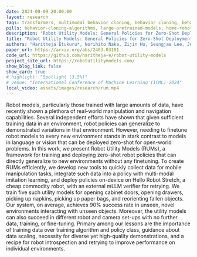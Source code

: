 ```yaml
---
date: 2024-09-09 20:00:00
layout: research 
tags: transformers, multimodal behavior cloning, behavior cloning, behavior transformers, learning from offline data, imitation learning, learning from demonstration, robot foundational model, home robots, robot foundational model
pills: behavior-cloning-algorithms, large-pretrained-models, home-robotics
description: "Robot Utility Models: General Policies for Zero-Shot Deployment in New Environments"
title: "Robot Utility Models: General Policies for Zero-Shot Deployment in New Environments"
authors: "Haritheja Etukuru*, Norihito Naka, Zijin Hu, Seungjae Lee, Julian Mehu, Aaron Edsinger, Chris Paxton, Soumith Chintala, Lerrel Pinto, Nur Muhammad “Mahi” Shafiullah*"
paper_url: https://arxiv.org/abs/2403.03181
code_url: https://github.com/haritheja-e/robot-utility-models
project_site_url: https://robotutilitymodels.com/
show_blog_link: false
show_card: true
# highlight: "Spotlight (3.5%)"
# venue: "International Conference of Machine Learning (ICML) 2024"
local_video: assets/images/research/rum.mp4
---
```


Robot models, particularly those trained with large amounts of data, have recently shown a plethora of real-world manipulation and navigation capabilities. Several independent efforts have shown that given sufficient training data in an environment, robot policies can generalize to demonstrated variations in that environment. However, needing to finetune robot models to every new environment stands in stark contrast to models in language or vision that can be deployed zero-shot for open-world problems. In this work, we present Robot Utility Models (RUMs), a framework for training and deploying zero-shot robot policies that can directly generalize to new environments without any finetuning. To create RUMs efficiently, we develop new tools to quickly collect data for mobile manipulation tasks, integrate such data into a policy with multi-modal imitation learning, and deploy policies on-device on Hello Robot Stretch, a cheap commodity robot, with an external mLLM verifier for retrying. We train five such utility models for opening cabinet doors, opening drawers, picking up napkins, picking up paper bags, and reorienting fallen objects. Our system, on average, achieves 90% success rate in unseen, novel environments interacting with unseen objects. Moreover, the utility models can also succeed in different robot and camera set-ups with no further data, training, or fine-tuning. Primary among our lessons are the importance of training data over training algorithm and policy class, guidance about data scaling, necessity for diverse yet high-quality demonstrations, and a recipe for robot introspection and retrying to improve performance on individual environments. 